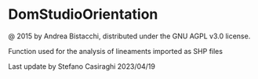 # DomStudioOrientation
@ 2015 by Andrea Bistacchi, distributed under the GNU AGPL v3.0 license.

Function used for the analysis of lineaments imported as SHP files

Last update by Stefano Casiraghi 2023/04/19
